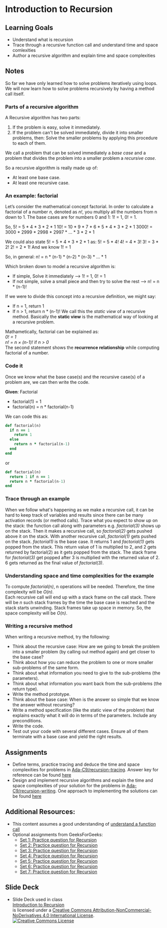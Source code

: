 # Introduction to Recursion
## Learning Goals
  + Understand what is recursion
  + Trace through a recursive function call and understand time and space comlexities
  + Author a recursive algorithm and explain time and space complexities

## Notes
So far we have only learned how to solve problems iteratively using loops.  We will now learn how to solve problems recursively by having a method call itself.  


### Parts of a recursive algorithm
A Recursive algorithm has two parts:
1. If the problem is easy, solve it immediately.
2. If the problem can't be solved immediately, divide it into smaller problems, then:  Solve the smaller problems by applying this procedure to each of them.

We call a problem that can be solved immediately a *base case* and a problem that divides the problem into a smaller problem a *recursive case*.

So a recursive algorithm is really made up of:
- At least one base case.
- At least one recursive case.

### An example: factorial
Let’s consider the mathematical concept factorial.  In order to calculate a factorial of a number *n*, denoted as *n!*, you multiply all the numbers from n down to 1. The base cases are for numbers 0 and 1: 1! = 1, 0! = 1.

So,
5! = 5 * 4 * 3 * 2 * 1
10! = 10 * 9 * 7 * 6 * 5 * 4 * 3 * 2 * 1
3000! = 3000 * 2999 * 2998 * 2997 * … * 3 * 2 * 1

We could also state 5! = 5 * 4 * 3 * 2 * 1 as:
	5! = 5 * 4!
	4! = 4 * 3!
	3! = 3 * 2!
	2! = 2 * 1!	And we know 1! = 1

So, in general:
n! = n * (n-1) * (n-2) * (n-3) * … * 1

Which broken down to model a recursive algorithm is:
- If simple, Solve it immediately --> 1! = 1, 0! = 1
- If not simple, solve a small piece and then try to solve the rest --> n! = n * (n-1)!

If we were to divide this concept into a recursive definition, we might say:
- If n = 1, return 1
- If n > 1, return n * (n-1)!
We call this the *static view* of a recursive method.  Basically the **static view** is the mathematical way of looking at a recursive problem.

Mathametically, factorial can be explained as:</br>
*0! = 1*</br>
*n! = n × (n-1)!*      if *n > 0*</br>
The second statement shows the **recurrence relationship** while computing factorial of a number.


### Code it
Once we know what the base case(s) and the recursive case(s) of a problem are, we can then write the code.

**Given**:
Factorial
- factorial(1) = 1
- factorial(n) = n * factorial(n-1)

We can code this as:
```ruby
def factorial(n)
  if n == 1
    return 1
  else
    return n * factorial(n-1)
  end
end
```

or

```ruby
def factorial(n)
  return 1 if n == 1
  return n * factorial(n-1)
end
```

### Trace through an example
When we follow what's happening as we make a recursive call, it can be hard to keep track of variables and results since there can be many activation records (or method calls). Trace what you expect to show up on the stack: the function call along with parameters e.g. *factorial(3)* shows up on the stack. Then it makes a recursive call, so *factorial(2)* gets pushed above it on the stack. With another recursive call, *factorial(1)* gets pushed on the stack. *factorial1)* is the base case. It returns 1 and *factorial(1)* gets popped from the stack. This return value of 1 is multiplied to 2, and 2 gets returned by factorial(2) as it gets popped from the stack. The stack frame for *factorial(3)* get popped after 3 is multiplied with the returned value of 2. 6 gets returned as the final value of *factorial(3)*.

### Understanding space and time complexities for the example
To compute *factorial(n)*, n operations will be needed. Therefore, the time complexity will be *O(n)*.</br>
Each recursive call will end up with a stack frame on the call stack. There will be *n* such stack frames by the time the base case is reached and the stack starts unwinding. Stack frames take up space in memory. So, the space complexity will be *O(n)*.

### Writing a recursive method
When writing a recursive method, try the following:
- Think about the recursive case: How are we going to break the problem into a smaller problem (by calling out method again) and get closer to the base case?
- Think about how you can reduce the problem to one or more smaller sub-problems of the same form.
- Think about what information you need to give to the sub-problems (the parameters).
- Think about what information you want back from the sub-problems (the return type).
- Write the method prototype.
- Think about the base case: When is the answer so simple that we know the answer without recursing?
- Write a method specification (like the static view of the problem) that explains exactly what it will do in terms of the parameters. Include any preconditions.
- Write the code.
- Test out your code with several different cases. Ensure all of them terminate with a base case and yield the right results.

## Assignments
+ Define terms, practice tracing and deduce the time and space complexities for problems in [Ada-C9/recursion-tracing](https://github.com/Ada-C9/recursion-tracing). Answer key for reference can be found [here](https://github.com/Ada-C9/recursion-tracing/tree/solutions)
+ Design and implement recursive algorithms and explain the time and space complexities of your solution for the problems in [Ada-C9/recursion-writing](https://github.com/Ada-C9/recursion-writing). One approach to implementing the solutions can be found [here](https://github.com/Ada-C9/recursion-writing/tree/solution)

## Additional Resources:
- This content assumes a good understanding of [understand a function call](https://github.com/Ada-Developers-Academy/textbook-curriculum/blob/master/04-cs-fundamentals/classroom/Understanding%20function%20calls.md)
- Optional assignments from GeeksForGeeks:
  - [Set 1: Practice question for Recursion](http://www.geeksforgeeks.org/practice-questions-for-recursion/)
  - [Set 2: Practice question for Recursion](http://www.geeksforgeeks.org/practice-questions-for-recursion-set-2/)
  - [Set 3: Practice question for Recursion](http://www.geeksforgeeks.org/practice-questions-for-recursion-set-3/)
  - [Set 4: Practice question for Recursion](http://www.geeksforgeeks.org/practice-questions-for-recursion-set-4/)
  - [Set 5: Practice question for Recursion](http://www.geeksforgeeks.org/practice-questions-for-recursion-set-5/)
  - [Set 6: Practice question for Recursion](http://www.geeksforgeeks.org/practice-questions-for-recursion-set-6/)
  - [Set 7: Practice question for Recursion](http://www.geeksforgeeks.org/practice-questions-for-recursion-set-7/)

## Slide Deck
+ Slide Deck used in class</br>
<span xmlns:dct="http://purl.org/dc/terms/" property="dct:title"><a href="https://drive.google.com/file/d/0B__DV26QHsH4bWJmS1A0QXBad1U/view?usp=sharing">Introduction to Recursion</a></span></br> is licensed under a <a rel="license" href="http://creativecommons.org/licenses/by-nc-nd/4.0/">Creative Commons Attribution-NonCommercial-NoDerivatives 4.0 International License</a>.</br>
<a rel="license" href="http://creativecommons.org/licenses/by-nc-nd/4.0/"><img alt="Creative Commons License" style="border-width:0" src="https://i.creativecommons.org/l/by-nc-nd/4.0/88x31.png" /></a><br /> 
